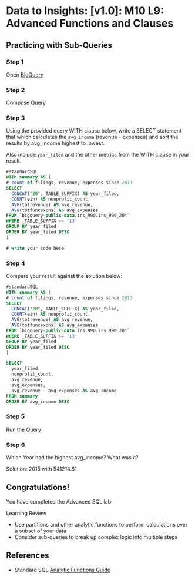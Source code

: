 # Data to Insights: [v1.0]: M10 L9: Advanced Functions and Clauses

## Practicing with Sub-Queries

### Step 1

Open [BigQuery](http://bigquery.cloud.google.com/)

### Step 2

Compose Query

### Step 3

Using the provided query WITH clause below, write a SELECT statement that which calculates the `avg_income` (revenue - expenses) and sort the results by avg_income highest to lowest.

Also include `year_filed` and the other metrics from the WITH clause in your result.

```sql
#standardSQL
WITH summary AS (
# count of filings, revenue, expenses since 2013
SELECT
  CONCAT("20",_TABLE_SUFFIX) AS year_filed,
  COUNT(ein) AS nonprofit_count,
  AVG(totrevenue) AS avg_revenue,
  AVG(totfuncexpns) AS avg_expenses
FROM `bigquery-public-data.irs_990.irs_990_20*`
WHERE _TABLE_SUFFIX >= '13'
GROUP BY year_filed
ORDER BY year_filed DESC
)

# write your code here
```

### Step 4

Compare your result against the solution below:

```sql
#standardSQL
WITH summary AS (
# count of filings, revenue, expenses since 2013
SELECT
  CONCAT("20",_TABLE_SUFFIX) AS year_filed,
  COUNT(ein) AS nonprofit_count,
  AVG(totrevenue) AS avg_revenue,
  AVG(totfuncexpns) AS avg_expenses
FROM `bigquery-public-data.irs_990.irs_990_20*`
WHERE _TABLE_SUFFIX >= '13'
GROUP BY year_filed
ORDER BY year_filed DESC
)

SELECT
  year_filed,
  nonprofit_count,
  avg_revenue,
  avg_expenses,
  avg_revenue - avg_expenses AS avg_income
FROM summary
ORDER BY avg_income DESC
```

### Step 5

Run the Query

### Step 6

Which Year had the highest avg_income? What was it?

Solution: 2015 with 541214.61

## Congratulations!

You have completed the Advanced SQL lab

Learning Review

- Use partitions and other analytic functions to perform calculations over a subset of your data
- Consider sub-queries to break up complex logic into multiple steps

## References

- Standard SQL [Analytic Functions Guide](https://cloud.google.com/bigquery/docs/reference/standard-sql/functions-and-operators#analytic-functions)
